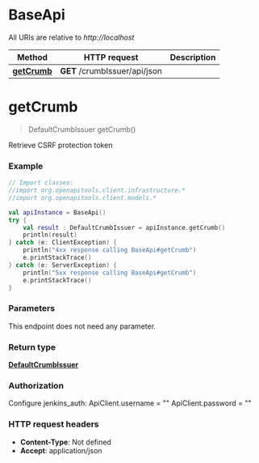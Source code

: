 # BaseApi

All URIs are relative to *http://localhost*

Method | HTTP request | Description
------------- | ------------- | -------------
[**getCrumb**](BaseApi.md#getCrumb) | **GET** /crumbIssuer/api/json | 


<a name="getCrumb"></a>
# **getCrumb**
> DefaultCrumbIssuer getCrumb()



Retrieve CSRF protection token

### Example
```kotlin
// Import classes:
//import org.openapitools.client.infrastructure.*
//import org.openapitools.client.models.*

val apiInstance = BaseApi()
try {
    val result : DefaultCrumbIssuer = apiInstance.getCrumb()
    println(result)
} catch (e: ClientException) {
    println("4xx response calling BaseApi#getCrumb")
    e.printStackTrace()
} catch (e: ServerException) {
    println("5xx response calling BaseApi#getCrumb")
    e.printStackTrace()
}
```

### Parameters
This endpoint does not need any parameter.

### Return type

[**DefaultCrumbIssuer**](DefaultCrumbIssuer.md)

### Authorization


Configure jenkins_auth:
    ApiClient.username = ""
    ApiClient.password = ""

### HTTP request headers

 - **Content-Type**: Not defined
 - **Accept**: application/json

